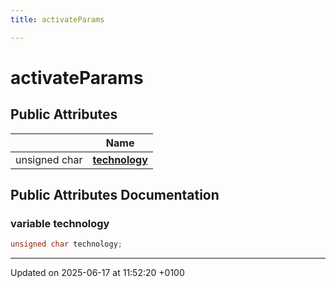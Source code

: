 ```yaml
---
title: activateParams

---
```


# activateParams





## Public Attributes

|                | Name           |
| -------------- | -------------- |
| unsigned char | **[technology](structactivate_params.md#variable-technology)**  |

## Public Attributes Documentation

### variable technology

```cpp
unsigned char technology;
```


-------------------------------

Updated on 2025-06-17 at 11:52:20 +0100